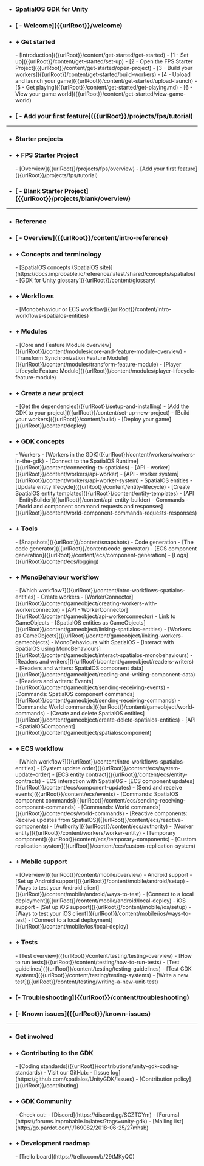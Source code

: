 - <h3> SpatialOS GDK for Unity</h3>
- <h3> [ - Welcome]({{urlRoot}}/welcome)</h3>
- <h3> + Get started</h3>
    - [Introduction]({{urlRoot}}/content/get-started/get-started)
    - [1 - Set up]({{urlRoot}}/content/get-started/set-up)
    - [2 - Open the FPS Starter Project]({{urlRoot}}/content/get-started/open-project)
    - [3 - Build your workers]({{urlRoot}}/content/get-started/build-workers)
    - [4 - Upload and launch your game]({{urlRoot}}/content/get-started/upload-launch)
    - [5 - Get playing]({{urlRoot}}/content/get-started/get-playing.md)
    - [6 - View your game world]({{urlRoot}}/content/get-started/view-game-world)   
- <h3> [ - Add your first feature]({{urlRoot}}/projects/fps/tutorial)</h3>

***
- <h3> Starter projects</h3>
- <h3> + FPS Starter Project</h3>
    - [Overview]({{urlRoot}}/projects/fps/overview)</h3>
    - [Add your first feature]({{urlRoot}}/projects/fps/tutorial)
- <h3> [ - Blank Starter Project]({{urlRoot}}/projects/blank/overview)</h3>

***
- <h3> Reference</h3>
- <h3> [ - Overview]({{urlRoot}}/content/intro-reference)</h3>
- <h3> + Concepts and terminology</h3>
    - [SpatialOS concepts (SpatialOS site)](https://docs.improbable.io/reference/latest/shared/concepts/spatialos)
    - [GDK for Unity glossary]({{urlRoot}}/content/glossary)
- <h3> + Workflows</h3>
    - [Monobehaviour or ECS workflow]({{urlRoot}}/content/intro-workflows-spatialos-entities)
- <h3> + Modules</h3>
    - [Core and Feature Module overview]({{urlRoot}}/content/modules/core-and-feature-module-overview)
    - [Transform Synchronization Feature Module]({{urlRoot}}/content/modules/transform-feature-module)
    - [Player Lifecycle Feature Module]({{urlRoot}}/content/modules/player-lifecycle-feature-module)
- <h3> + Create a new project</h3>
    - [Get the dependencies]({{urlRoot}}/setup-and-installing)
    - [Add the GDK to your project]({{urlRoot}}/content/set-up-new-project)
    - [Build your workers]({{urlRoot}}/content/build)
    - [Deploy your game]({{urlRoot}}/content/deploy)
- <h3> + GDK concepts</h3>
    - Workers
        - [Workers in the GDK]({{urlRoot}}/content/workers/workers-in-the-gdk)
        - [Connect to the SpatialOS Runtime]({{urlRoot}}/content/connecting-to-spatialos)
        - [API - worker]({{urlRoot}}/content/workers/api-worker)
        - [API - worker system]({{urlRoot}}/content/workers/api-worker-system)
    - SpatialOS entities
        - [Update entity lifecycle]({{urlRoot}}/content/entity-lifecycle)
        - [Create SpatialOS entity templates]({{urlRoot}}/content/entity-templates)
        - [API - EntityBuilder]({{urlRoot}}/content/api-entity-builder)
    - Commands
        - [World and component command requests and responses]({{urlRoot}}/content/world-component-commands-requests-responses)
- <h3> + Tools </h3>
    - [Snapshots]({{urlRoot}}/content/snapshots)
    - Code generation
        - [The code generator]({{urlRoot}}/content/code-generator)
        - [ECS component generation]({{urlRoot}}/content/ecs/component-generation)
    - [Logs]({{urlRoot}}/content/ecs/logging)
- <h3> + MonoBehaviour workflow</h3>
    - [Which workflow?]({{urlRoot}}/content/intro-workflows-spatialos-entities)
    - Create workers
        - [WorkerConnector]({{urlRoot}}/content/gameobject/creating-workers-with-workerconnector)
        - [API - WorkerConnector]({{urlRoot}}/content/gameobject/api-workerconnector)
    - Link to GameObjects
        - [SpatialOS entities as GameObjects]({{urlRoot}}/content/gameobject/linking-spatialos-entities)
        - [Workers as GameObjects]({{urlRoot}}/content/gameobject/linking-workers-gameobjects)
    - MonoBehaviours with SpatialOS
        - [Interact with SpatialOS using MonoBehaviours]({{urlRoot}}/content/gameobject/interact-spatialos-monobehaviours)
        - [Readers and writers]({{urlRoot}}/content/gameobject/readers-writers)
        - [Readers and writers: SpatialOS component data]({{urlRoot}}/content/gameobject/reading-and-writing-component-data)
        - [Readers and writers: Events]({{urlRoot}}/content/gameobject/sending-receiving-events)
        - [Commands: SpatialOS component commands]({{urlRoot}}/content/gameobject/sending-receiving-commands)
        - [Commands: World commands]({{urlRoot}}/content/gameobject/world-commands)
    - [Create and delete SpatialOS entities]({{urlRoot}}/content/gameobject/create-delete-spatialos-entities)
    - [API - SpatialOSComponent]({{urlRoot}}/content/gameobject/spatialoscomponent)
- <h3> + ECS workflow</h3>
    - [Which workflow?]({{urlRoot}}/content/intro-workflows-spatialos-entities)
    - [System update order]({{urlRoot}}/content/ecs/system-update-order)
    - [ECS entity contract]({{urlRoot}}/content/ecs/entity-contracts)
    - ECS interaction with SpatialOS
        - [ECS component updates]({{urlRoot}}/content/ecs/component-updates)
        - [Send and receive events]({{urlRoot}}/content/ecs/events)
        - [Commands: SpatialOS component commands]({{urlRoot}}/content/ecs/sending-receiving-component-commands)
        - [Commands: World commands]({{urlRoot}}/content/ecs/world-commands)
        - [Reactive components: Receive updates from SpatialOS]({{urlRoot}}/content/ecs/reactive-components)
        - [Authority]({{urlRoot}}/content/ecs/authority)
    - [Worker entity]({{urlRoot}}/content/workers/worker-entity)
    - [Temporary component]({{urlRoot}}/content/ecs/temporary-components)
    - [Custom replication system]({{urlRoot}}/content/ecs/custom-replication-system)
- <h3> + Mobile support</h3>
    - [Overview]({{urlRoot}}/content/mobile/overview)
    - Android support
        - [Set up Android support]({{urlRoot}}/content/mobile/android/setup)
        - [Ways to  test your Android client]({{urlRoot}}/content/mobile/android/ways-to-test)
        - [Connect to a local deployment]({{urlRoot}}/content/mobile/android/local-deploy)
    - iOS support
        - [Set up iOS support]({{urlRoot}}/content/mobile/ios/setup)
        - [Ways to test your iOS client]({{urlRoot}}/content/mobile/ios/ways-to-test)
        - [Connect to a local deployment]({{urlRoot}}/content/mobile/ios/local-deploy)
- <h3> + Tests</h3>
    - [Test overview]({{urlRoot}}/content/testing/testing-overview)
    - [How to run tests]({{urlRoot}}/content/testing/how-to-run-tests)
    - [Test guidelines]({{urlRoot}}/content/testing/testing-guidelines)
    - [Test GDK systems]({{urlRoot}}/content/testing/testing-systems)
    - [Write a new test]({{urlRoot}}/content/testing/writing-a-new-unit-test)
- <h3>[- Troubleshooting]({{urlRoot}}/content/troubleshooting)</h3>
- <h3>[- Known issues]({{urlRoot}}/known-issues)</h3>

 ***
- <h3>Get involved</h3>
- <h3> + Contributing to the GDK</h3>
    - [Coding standards]({{urlRoot}}/contributions/unity-gdk-coding-standards)
    - Visit our GitHub:
        - [Issue log](https://github.com/spatialos/UnityGDK/issues)
        - [Contribution policy]({{urlRoot}}/contributing)
- <h3> + GDK Community</h3>
    - Check out:
        - [Discord](https://discord.gg/SCZTCYm)
        - [Forums](https://forums.improbable.io/latest?tags=unity-gdk)
        - [Mailing list](http://go.pardot.com/l/169082/2018-06-25/27mhsb)
- <h3> + Development roadmap</h3>
    - [Trello board](https://trello.com/b/29tMKyQC)
